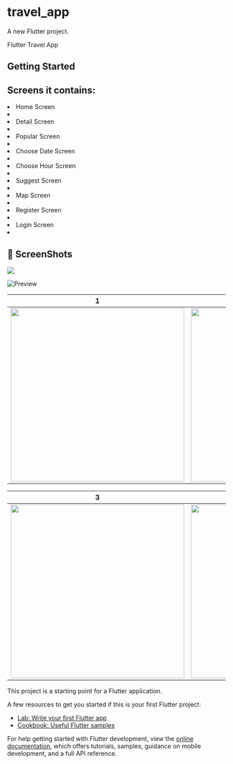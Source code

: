 # travel_app

A new Flutter project.

Flutter Travel App 

## Getting Started

## Screens it contains:

<li>Home Screen<li>
<li>Detail Screen<li>
<li>Popular Screen<li>
<li>Choose Date Screen<li>
<li>Choose Hour Screen<li>
<li>Suggest Screen<li>
<li>Map Screen<li>
<li>Register Screen<li>
<li>Login Screen<li>




## 📸 ScreenShots

<img src="/choose_date.png">

![Preview](/Home_Screen.png)

| 1 | 2|
|------|-------|
|<img src="/Home_Screen.png" width="400">|<img src="/diemden.png" width="400">|

| 3 | 4|
|------|-------|
|<img src="/choose_date.png" width="400">|<img src="/map.png" width="400">|

This project is a starting point for a Flutter application.

A few resources to get you started if this is your first Flutter project:

- [Lab: Write your first Flutter app](https://docs.flutter.dev/get-started/codelab)
- [Cookbook: Useful Flutter samples](https://docs.flutter.dev/cookbook)

For help getting started with Flutter development, view the
[online documentation](https://docs.flutter.dev/), which offers tutorials,
samples, guidance on mobile development, and a full API reference.
